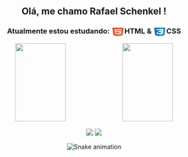 <div align="center">
 <h2>Olá, me chamo Rafael Schenkel !</h2>

 <h3>Atualmente estou estudando: <img align="center" alt="Rafa-HTML" height="20" width="30" src="https://raw.githubusercontent.com/devicons/devicon/master/icons/html5/html5-original.svg">HTML &
  <img align="center" alt="Rafa-CSS" height="20" width="30" src="https://raw.githubusercontent.com/devicons/devicon/master/icons/css3/css3-original.svg">CSS
 </h3>
</div>

<div align="center">  
 <img width="48%" height="180em" src="https://github-readme-stats.vercel.app/api?username=rafaschenkel&show_icons=true&icon_color=c004fd&text_color=AAAAAA&bg_color=0,000000,333333&border_color=00ff03&border_radius=15&include_all_commits=true&count_private=true"/> 
 <img width="48%" height="180em" src="https://github-readme-stats.vercel.app/api/top-langs/?username=rafaschenkel&layout=compact&langs_count=4&icon_color=c004fd&text_color=AAAAAA&bg_color=0,000000,333333&border_color=00ff03&border_radius=15"/> 
</div>
 
<p></p>
 
<div align="center">
 <a href="https://www.linkedin.com/in/rafael-schenkel-de-souza-11bb35223" target="_blank"><img src="https://img.shields.io/badge/-LinkedIn-%230077B5?style=for-the-badge&logo=linkedin&logoColor=white" target="_blank"></a>
 <a href="mailto:rafaschenkel.dev@gmail.com"><img src="https://img.shields.io/badge/-Gmail-%23333?style=for-the-badge&logo=gmail&logoColor=white" target="_blank"></a>
 
 ![Snake animation](https://github.com/rafaschenkel/rafaschenkel/blob/output/github-contribution-grid-snake.svg)

 </div>
